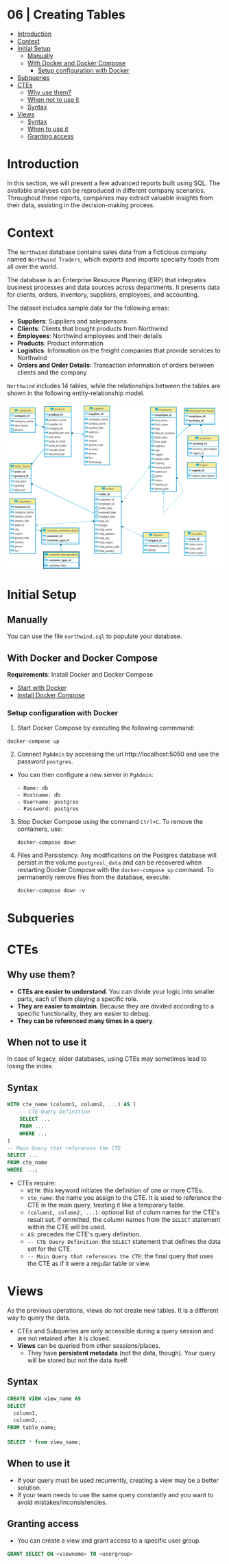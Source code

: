 # 06 | Creating Tables <!-- omit from toc -->

- [Introduction](#introduction)
- [Context](#context)
- [Initial Setup](#initial-setup)
  - [Manually](#manually)
  - [With Docker and Docker Compose](#with-docker-and-docker-compose)
    - [Setup configuration with Docker](#setup-configuration-with-docker)
- [Subqueries](#subqueries)
- [CTEs](#ctes)
  - [Why use them?](#why-use-them)
  - [When not to use it](#when-not-to-use-it)
  - [Syntax](#syntax)
- [Views](#views)
  - [Syntax](#syntax-1)
  - [When to use it](#when-to-use-it)
  - [Granting access](#granting-access)

# Introduction
In this section, we will present a few advanced reports built using SQL. The available analyses can be reproduced in different company scenarios. Throughout these reports, companies may extract valuable insights from their data, assisting in the decision-making process.

# Context
The `Northwind` database contains sales data from a ficticious company named `Northwind Traders`, which exports and imports specialty foods from all over the world.

The database is an Enterprise Resource Planning (ERP) that integrates business processes and data sources across departments. It presents data for clients, orders, inventory, suppliers, employees, and accounting.

The dataset includes sample data for the following areas:
- **Suppliers**: Suppliers and salespersons
- **Clients**: Clients that bought products from Northwind
- **Employees**: Northwind employees and their details
- **Products**: Product information
- **Logistics**: Information on the freight companies that provide services to Northwind
- **Orders and Order Details**: Transaction information of orders between clients and the company


`Northwind` includes 14 tables, while the relationships between the tables are shown in the following entity-relationship model.

![northwind_model](/05-project/assets/northwind-er-diagram.png)

# Initial Setup
## Manually
You can use the file `northwind.sql` to populate your database.

## With Docker and Docker Compose
**Requirements**: Install Docker and Docker Compose
- [Start with Docker](https://www.docker.com/get-started/)
- [Install Docker Compose](https://docs.docker.com/compose/install/)

### Setup configuration with Docker
01. Start Docker Compose by executing the following commmand:
   ```
   docker-compose up
   ```

02. Connect `PgAdmin` by accessing the url http://localhost:5050 and use the password `postgres`.
   - You can then configure a new server in `PgAdmin`:
     ```
     - Name: db
     - Hostname: db
     - Username: postgres
     - Password: postgres
     ```
 03. Stop Docker Compose using the command `Ctrl+C`. To remove the containers, use:
      ```
      docker-compose down
      ```
 04. Files and Persistency. Any modifications on the Postgres database will persist in the volume `postgresl_data` and can be recovered when restarting Docker Compose with the `docker-compose up` command. To permanently remove files from the database, execute:
      ```
      docker-compose down -v
      ```


# Subqueries

# CTEs

## Why use them?
- **CTEs are easier to understand**. You can divide your logic into smaller parts, each of them playing a specific role. 
- **They are easier to maintain**. Because they are divided according to a specific functionality, they are easier to debug.
- **They can be referenced many times in a query**. 

## When not to use it
In case of legacy, older databases, using CTEs may sometimes lead to losing the index. 

## Syntax

```sql
WITH cte_name (column1, column2, ...) AS (
    -- CTE Query Definition
    SELECT ...
    FROM ...
    WHERE ...
)
-- Main Query that references the CTE
SELECT ...
FROM cte_name
WHERE ...;
```

- CTEs require:
  - `WITH`: this keyword initiates the definition of one or more CTEs.
  - `cte_name`: the name you assign to the CTE. It is used to reference the CTE in the main query, treating it like a temporary table.
  - `(column1, column2, ...)`: optional list of colum names for the CTE's result set. If ommitted, the column names from the `SELECT` statement within the CTE will be used.
  - `AS`: precedes the CTE's query definition.
  - `-- CTE Query Definition`: the `SELECT` statement that defines the data set for the CTE.
  - `-- Main Query that references the CTE`: the final query that uses the CTE as if it were a regular table or view.
  
  
# Views
As the previous operations, views do not create new tables. It is a different way to query the data.
- CTEs and Subqueries are only accessible during a query session and are not retained after it is closed.
- **Views** can be queried from other sessions/places.
  - They have **persistent metadata** (not the data, though). Your query will be stored but not the data itself.
   
## Syntax
```sql
CREATE VIEW view_name AS
SELECT
  column1,
  column2,...
FROM table_name;

SELECT * from view_name;
```

## When to use it
- If your query must be used recurrently, creating a view may be a better solution.
- If your team needs to use the same query constantly and you want to avoid mistakes/inconsistencies.

## Granting access
- You can create a view and grant access to a specific user group.

```sql
GRANT SELECT ON <viewname> TO <usergroup>
```
  
